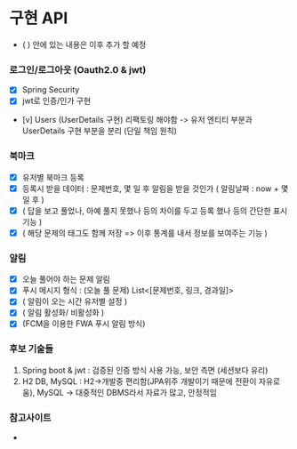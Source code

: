 # 구현 API 
 - ( ) 안에 있는 내용은 이후 추가 할 예정

### 로그인/로그아웃 (Oauth2.0 & jwt)

- [x] Spring Security
- [x] jwt로 인증/인가 구현
- [v] Users (UserDetails 구현) 리팩토링 해야함 ->
  유저 엔티티 부분과 UserDetails 구현 부분을 분리 (단일 책임 원칙)

### 북마크

- [x] 유저별 북마크 등록
- [x] 등록시 받을 데이터 : 문제번호, 몇 일 후 알림을 받을 것인가 ( 알림날짜 : now + 몇 일 후 )
- [x] ( 답을 보고 풀었나, 아예 풀지 못했나 등의 차이를 두고 등록 했나 등의 간단한 표시 기능 )
- [x] ( 해당 문제의 태그도 함께 저장 => 이후 통계를 내서 정보를 보여주는 기능 )

### 알림

- [x] 오늘 풀어야 하는 문제 알림
- [x] 푸시 메시지 형식 : (오늘 풀 문제) List<[문제번호, 링크, 경과일]>
- [x] ( 알림이 오는 시간 유저별 설정 )
- [x] ( 알림 활성화/ 비활성화 )
- [x] (FCM을 이용한 FWA 푸시 알림 방식)
 
### 후보 기술들

1. Spring boot & jwt : 검증된 인증 방식 사용 가능, 보안 측면 (세션보다 유리)
2. H2 DB, MySQL : H2->개발중 편리함(JPA위주 개발이기 때문에 전환이 자유로움), MySQL -> 대중적인 DBMS라서 자료가 많고, 안정적임

### 참고사이트

-

### 